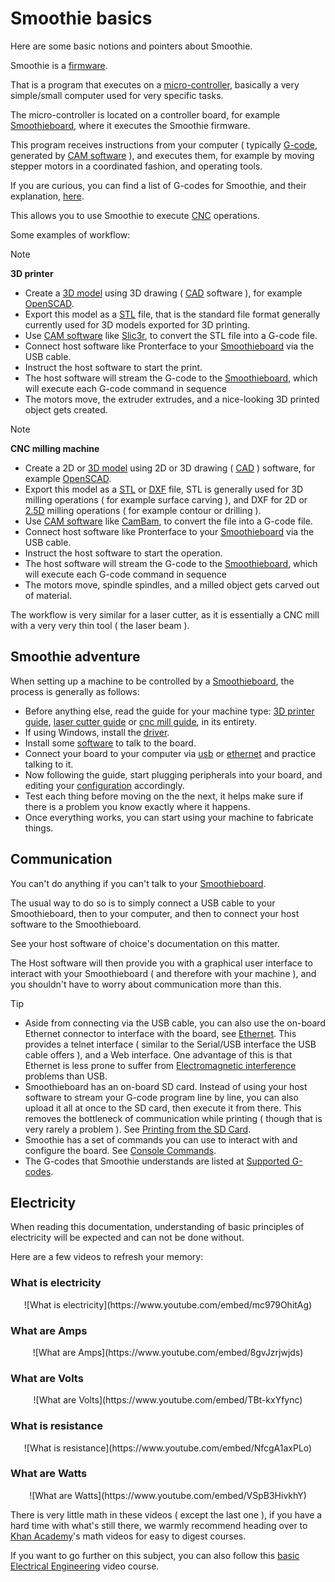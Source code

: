 
# Smoothie basics

Here are some basic notions and pointers about Smoothie.

Smoothie is a [firmware](http://en.wikipedia.org/wiki/Firmware).

That is a program that executes on a [micro-controller](http://en.wikipedia.org/wiki/Microcontroller), basically a very simple/small computer used for very specific tasks.

The micro-controller is located on a controller board, for example [Smoothieboard](smoothieboard.md), where it executes the Smoothie firmware.

This program receives instructions from your computer ( typically [G-code](http://reprap.org/wiki/G-code), generated by [CAM software](http://en.wikipedia.org/wiki/Computer-aided_manufacturing) ), and executes them, for example by moving stepper motors in a coordinated fashion, and operating tools.

If you are curious, you can find a list of G-codes for Smoothie, and their explanation, [here](supported-g-codes.md).

This allows you to use Smoothie to execute [CNC](http://en.wikipedia.org/wiki/Numerical_control) operations.

Some examples of workflow:

> [!NOTE]
> **3D printer**
> - Create a [3D model](http://en.wikipedia.org/wiki/3D_modeling) using 3D drawing ( [CAD](http://en.wikipedia.org/wiki/Computer-aided_design) software ), for example [OpenSCAD](http://www.openscad.org/).
> - Export this model as a [STL](http://en.wikipedia.org/wiki/STL_%28file_format%29) file, that is the standard file format generally currently used for 3D models exported for 3D printing.
> - Use [CAM software](http://en.wikipedia.org/wiki/Computer-aided_manufacturing) like [Slic3r](http://slic3r.org/), to convert the STL file into a G-code file.
> - Connect host software like Pronterface to your [Smoothieboard](smoothieboard.md) via the USB cable.
> - Instruct the host software to start the print.
> - The host software will stream the G-code to the [Smoothieboard](smoothieboard.md), which will execute each G-code command in sequence
> - The motors move, the extruder extrudes, and a nice-looking 3D printed object gets created.

> [!NOTE]
> **CNC milling machine**
> - Create a 2D or [3D model](http://en.wikipedia.org/wiki/3D_modeling) using 2D or 3D drawing ( [CAD](http://en.wikipedia.org/wiki/Computer-aided_design) ) software, for example [OpenSCAD](http://www.openscad.org/).
> - Export this model as a [STL](http://en.wikipedia.org/wiki/STL_%28file_format%29) or [DXF](http://fr.wikipedia.org/wiki/Drawing_eXchange_Format) file, STL is generally used for 3D milling operations ( for example surface carving ), and DXF for 2D or [2.5D](http://en.wikipedia.org/wiki/2.5D) milling operations ( for example contour or drilling ).
> - Use [CAM software](http://en.wikipedia.org/wiki/Computer-aided_manufacturing) like [CamBam](http://www.cambam.info/), to convert the file into a G-code file.
> - Connect host software like Pronterface to your [Smoothieboard](smoothieboard.md) via the USB cable.
> - Instruct the host software to start the operation.
> - The host software will stream the G-code to the [Smoothieboard](smoothieboard.md), which will execute each G-code command in sequence
> - The motors move, spindle spindles, and a milled object gets carved out of material.

The workflow is very similar for a laser cutter, as it is essentially a CNC mill with a very very thin tool ( the laser beam ).

## Smoothie adventure

When setting up a machine to be controlled by a [Smoothieboard](smoothieboard.md), the process is generally as follows:

- Before anything else, read the guide for your machine type: [3D printer guide](3d-printer-guide.md), [laser cutter guide](laser-cutter-guide.md) or [cnc mill guide](cnc-mill-guide.md), in its entirety.
- If using Windows, install the [driver](windows-drivers.md).
- Install some [software](software.md) to talk to the board.
- Connect your board to your computer via [usb](usb.md) or [ethernet](network.md) and practice talking to it.
- Now following the guide, start plugging peripherals into your board, and editing your [configuration](configuring-smoothie.md) accordingly.
- Test each thing before moving on the the next, it helps make sure if there is a problem you know exactly where it happens.
- Once everything works, you can start using your machine to fabricate things.

## Communication

You can't do anything if you can't talk to your [Smoothieboard](smoothieboard.md).

The usual way to do so is to simply connect a USB cable to your Smoothieboard, then to your computer, and then to connect your host software to the Smoothieboard.

See your host software of choice's documentation on this matter.

The Host software will then provide you with a graphical user interface to interact with your Smoothieboard ( and therefore with your machine ), and you shouldn't have to worry about communication more than this.

> [!TIP]
> - Aside from connecting via the USB cable, you can also use the on-board Ethernet connector to interface with the board, see [Ethernet](ethernet.md). This provides a telnet interface ( similar to the Serial/USB interface the USB cable offers ), and a Web interface. One advantage of this is that Ethernet is less prone to suffer from [Electromagnetic interference](http://en.wikipedia.org/wiki/Electromagnetic_interference) problems than USB.
> - Smoothieboard has an on-board SD card. Instead of using your host software to stream your G-code program line by line, you can also upload it all at once to the SD card, then execute it from there. This removes the bottleneck of communication while printing ( though that is very rarely a problem ). See [Printing from the SD Card](http://smoothieware.org/printing-from-sd-card).
> - Smoothie has a set of commands you can use to interact with and configure the board. See [Console Commands](http://smoothieware.org/console-commands).
> - The G-codes that Smoothie understands are listed at [Supported G-codes](http://smoothieware.org/supported-g-codes).

## Electricity

When reading this documentation, understanding of basic principles of electricity will be expected and can not be done without.

Here are a few videos to refresh your memory:

### What is electricity

<center>
![What is electricity](https://www.youtube.com/embed/mc979OhitAg)
</center>

### What are Amps

<center>
![What are Amps](https://www.youtube.com/embed/8gvJzrjwjds)
</center>

### What are Volts

<center>
![What are Volts](https://www.youtube.com/embed/TBt-kxYfync)
</center>

### What is resistance

<center>
![What is resistance](https://www.youtube.com/embed/NfcgA1axPLo)
</center>

### What are Watts

<center>
![What are Watts](https://www.youtube.com/embed/VSpB3HivkhY)
</center>

There is very little math in these videos ( except the last one ), if you have a hard time with what's still there, we warmly recommend heading over to [Khan Academy](https://www.khanacademy.org/)'s math videos for easy to digest courses.

If you want to go further on this subject, you can also follow this [basic Electrical Engineering](https://www.khanacademy.org/science/electrical-engineering/introduction-to-ee) video course.
